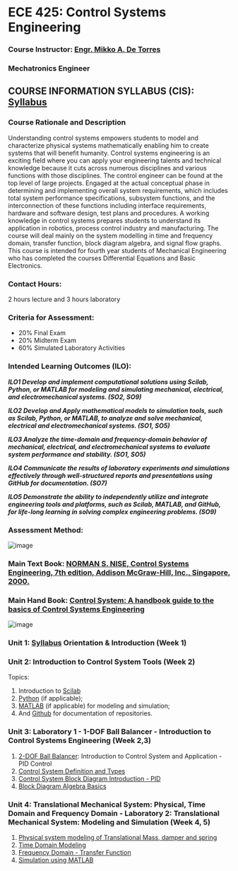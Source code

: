 # ECE 425: Control Systems Engineering

### Course Instructor: [Engr. Mikko A. De Torres](https://mikkodt.github.io/MikkoDT_Portfolio/)
###                    Mechatronics Engineer

## COURSE INFORMATION SYLLABUS (CIS): [Syllabus](https://github.com/MikkoDT/ECE_425_Control_System_Engineering_SirMikko/tree/main/ECE_425_2024-2025/Syllabus)

### Course Rationale and Description
Understanding control systems empowers students to model and characterize physical systems mathematically enabling him to create systems that will benefit humanity. Control systems engineering is an exciting field where you can apply your engineering talents and technical knowledge because it cuts across numerous disciplines and various functions with those disciplines. The control engineer can be found at the top level of large projects. Engaged at the actual conceptual phase in determining and implementing overall system requirements, which includes total system performance specifications, subsystem functions, and the interconnection of these functions including interface requirements, hardware and software design, test plans and procedures. A working knowledge in control systems prepares students to understand its application in robotics, process control industry and manufacturing. The course will deal mainly on the system modelling in time and frequency domain, transfer function, block diagram algebra, and signal flow graphs. This course is intended for fourth year students of Mechanical Engineering who has completed the courses Differential Equations and Basic Electronics. 

### Contact Hours: 
2 hours lecture and 3 hours laboratory
### Criteria for Assessment:
- 20% Final Exam
- 20% Midterm Exam
- 60% Simulated Laboratory Activities													

### Intended Learning Outcomes (ILO):
***ILO1	Develop and implement computational solutions using Scilab, Python, or MATLAB for modeling and simulating mechanical, electrical, and electromechanical systems. (SO2, SO9)***		

***ILO2	Develop and Apply mathematical models to simulation tools, such as Scilab, Python, or MATLAB, to analyze and solve mechanical, electrical and electromechanical systems. (SO1, SO5)***		

***ILO3	Analyze the time-domain and frequency-domain behavior of mechanical, electrical, and electromechanical systems to evaluate system performance and stability. (SO1, SO5)***			

***ILO4	Communicate the results of laboratory experiments and simulations effectively through well-structured reports and presentations using GitHub for documentation. (SO7)***		

***ILO5	Demonstrate the ability to independently utilize and integrate engineering tools and platforms, such as Scilab, MATLAB, and GitHub, for life-long learning in solving complex engineering problems. (SO9)***															

### Assessment Method:
![image](https://github.com/user-attachments/assets/5d1d6eeb-94da-4b35-ab2d-d66300f44231)

### Main Text Book: [NORMAN S. NISE, Control Systems Engineering, 7th edition, Addison McGraw-Hill, Inc., Singapore, 2000.](https://github.com/MikkoDT/ECE_425_Control_System_Engineering_SirMikko/tree/main/ECE_425_2024-2025/NORMAN%20S.%20NISE-Control%20Systems%20Engineering-6th%20edition)
### Main Hand Book: [Control System: A handbook guide to the basics of Control Systems Engineering](https://github.com/MikkoDT/ECE_425_Control_System_Engineering_SirMikko/tree/main/ECE_425_2024-2025/Control%20Systems%20Handbook)
																																
![image](https://github.com/user-attachments/assets/b226283b-d43f-43fb-be09-941978efcf1d)

### Unit 1: [Syllabus](https://github.com/MikkoDT/ECE_425_Control_System_Engineering_SirMikko/tree/main/ECE_425_2024-2025/Syllabus) Orientation & Introduction (Week 1)


### Unit 2: Introduction to Control System Tools (Week 2)
Topics:
1. Introduction to [Scilab](https://www.scilab.org/)
2. [Python](https://www.python.org/downloads/) (if applicable);
3. [MATLAB](https://ww2.mathworks.cn/en/) (if applicable) for modeling and simulation; 
4. And [Github](https://github.com/) for documentation of repositories.

### Unit 3: Laboratory 1 - 1-DOF Ball Balancer -  Introduction to Control Systems Engineering (Week 2,3)
1. [2-DOF Ball Balancer](https://www.youtube.com/watch?v=YOPTksabdbM): Introduction to Control System and Application - PID Control
2. [Control System Definition and Types](https://github.com/MikkoDT/ECE_425_Control_System_Engineering_SirMikko/tree/main/ECE_425_2024-2025/Introduction%20to%20Control%20System)
3. [Control System Block Diagram Introduction - PID](https://www.youtube.com/watch?v=wkfEZmsQqiA&list=PLn8PRpmsu08pQBgjxYFXSsODEF3Jqmm-y)
4. [Block Diagram Algebra Basics](https://github.com/MikkoDT/ECE_425_Control_System_Engineering_SirMikko/blob/main/ECE_425_2024-2025/Introduction%20to%20Control%20System/Block%20Diagram%20Algebra%20Basics.pdf)

### Unit 4: Translational Mechanical System: Physical, Time Domain and Frequency Domain - Laboratory 2: Translational Mechanical System: Modeling and Simulation (Week 4, 5)
1. [Physical system modeling of Translational Mass, damper and spring]()
2. [Time Domain Modeling](https://github.com/MikkoDT/ECE_425_Control_System_Engineering_SirMikko/tree/main/ECE_425_2024-2025/Translational%20Mechanical%20System)
3. [Frequency Domain - Transfer Function]()
4. [Simulation using MATLAB]()
